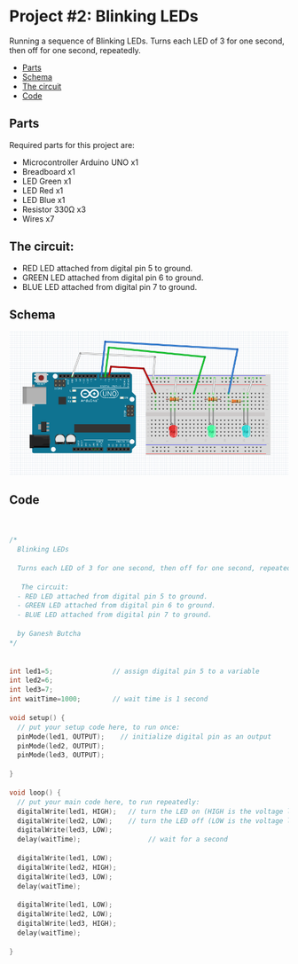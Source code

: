 # Project #2: Blinking LEDs

Running a sequence of Blinking LEDs. Turns each LED of 3 for one second, then off for one second, repeatedly.

- [Parts](#parts)
- [Schema](#schema)
- [The circuit](#the-circuit)
- [Code](#code)

## Parts
Required parts for this project are:
- Microcontroller Arduino UNO x1
- Breadboard x1
- LED Green x1
- LED Red x1
- LED Blue x1
- Resistor 330Ω x3
- Wires x7

## The circuit:
  - RED LED attached from digital pin 5 to ground.
  - GREEN LED attached from digital pin 6 to ground.
  - BLUE LED attached from digital pin 7 to ground.

## Schema
![The Breadboard](./assets/schemaBreadboard.PNG?raw=true)

## Code
```c


/*
  Blinking LEDs

  Turns each LED of 3 for one second, then off for one second, repeatedly.

   The circuit:
  - RED LED attached from digital pin 5 to ground.
  - GREEN LED attached from digital pin 6 to ground.
  - BLUE LED attached from digital pin 7 to ground.

  by Ganesh Butcha
*/


int led1=5;               // assign digital pin 5 to a variable
int led2=6;
int led3=7;
int waitTime=1000;        // wait time is 1 second

void setup() {
  // put your setup code here, to run once:
  pinMode(led1, OUTPUT);    // initialize digital pin as an output
  pinMode(led2, OUTPUT);    
  pinMode(led3, OUTPUT);

}

void loop() {
  // put your main code here, to run repeatedly:
  digitalWrite(led1, HIGH);   // turn the LED on (HIGH is the voltage level)
  digitalWrite(led2, LOW);    // turn the LED off (LOW is the voltage level)
  digitalWrite(led3, LOW);
  delay(waitTime);                 // wait for a second
  
  digitalWrite(led1, LOW);
  digitalWrite(led2, HIGH);
  digitalWrite(led3, LOW);
  delay(waitTime);

  digitalWrite(led1, LOW);
  digitalWrite(led2, LOW);
  digitalWrite(led3, HIGH);
  delay(waitTime);
  
}
```